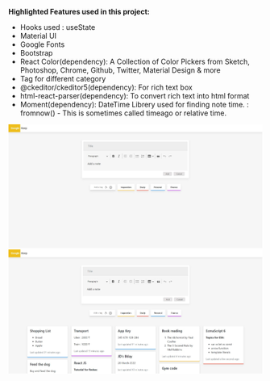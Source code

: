 <b>Highlighted Features used in this project:</b>

- Hooks used : useState
- Material UI
- Google Fonts
- Bootstrap
- React Color(dependency): A Collection of Color Pickers from Sketch, Photoshop, Chrome, Github, Twitter, Material Design & more
- Tag for different category
- @ckeditor/ckeditor5(dependency): For rich text box
- html-react-parser(dependency): To convert rich text into html format
- Moment(dependency): DateTime Librery used for finding note time.
                    : fromnow() - This is sometimes called timeago or relative time.

<img src="Output1.JPG"/>
<img src="Output2.JPG"/>

